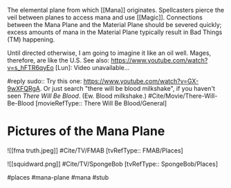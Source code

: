 The elemental plane from which [[Mana]] originates. Spellcasters pierce the veil between planes to access mana and use [[Magic]]. Connections between the Mana Plane and the Material Plane should be severed quickly; excess amounts of mana in the Material Plane typically result in Bad Things (TM) happening.

Until directed otherwise, I am going to imagine it like an oil well. Mages, therefore, are like the U.S. See also: https://www.youtube.com/watch?v=s_hFTR6qyEo
	[Lun]: Video unavailable...

#reply 
sudo:: Try this one: https://www.youtube.com/watch?v=GX-9wXFQRgA. Or just search "there will be blood milkshake", if you haven't seen *There Will Be Blood*. (Ew. Blood milkshake.)
#Cite/Movie/There-Will-Be-Blood [movieRefType:: There Will Be Blood/General]

# Pictures of the Mana Plane
![[fma truth.jpeg]]
#Cite/TV/FMAB [tvRefType:: FMAB/Places]

![[squidward.png]]
#Cite/TV/SpongeBob [tvRefType:: SpongeBob/Places]

#places #mana-plane #mana #stub 